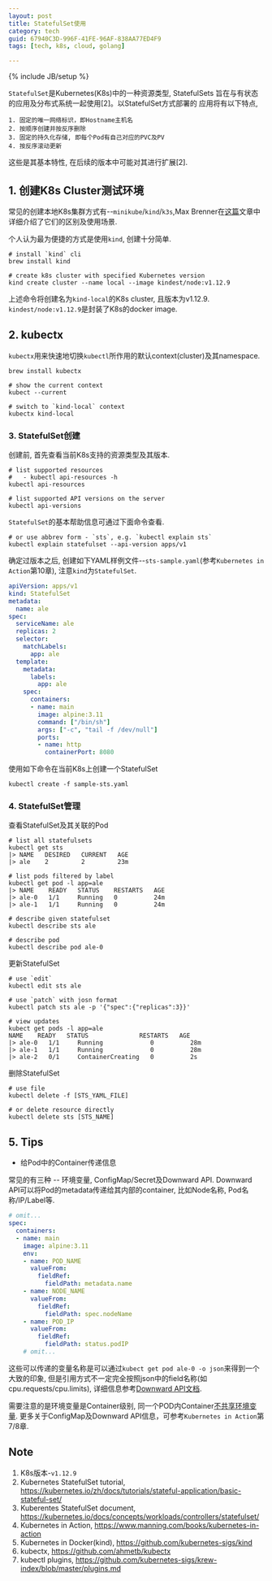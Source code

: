 ```yaml
---
layout: post
title: StatefulSet使用
category: tech
guid: 67940C3D-996F-41FE-96AF-838AA77ED4F9
tags: [tech, k8s, cloud, golang]

---
```

{% include JB/setup %}

`StatefulSet`是Kubernetes(K8s)中的一种资源类型, StatefulSets 旨在与有状态的应用及分布式系统一起使用[2]。以StatefulSet方式部署的
应用将有以下特点,

```
1. 固定的唯一网络标识，即Hostname主机名
2. 按顺序创建并按反序删除
3. 固定的持久化存储, 即每个Pod有自己对应的PVC及PV
4. 按反序滚动更新
```

这些是其基本特性, 在后续的版本中可能对其进行扩展[2].

## 1. 创建K8s Cluster测试环境

常见的创建本地K8s集群方式有--`minikube`/`kind`/`k3s`,Max Brenner在[这篇](https://brennerm.github.io/posts/minikube-vs-kind-vs-k3s.html)文章中详细介绍了它们的区别及使用场景.

个人认为最为便捷的方式是使用`kind`, 创建十分简单.

```
# install `kind` cli
brew install kind

# create k8s cluster with specified Kubernetes version
kind create cluster --name local --image kindest/node:v1.12.9
```
上述命令将创建名为`kind-local`的K8s cluster, 且版本为v1.12.9. `kindest/node:v1.12.9`是封装了K8s的docker image.

## 2. kubectx

`kubectx`用来快速地切换`kubectl`所作用的默认context(cluster)及其namespace.

```
brew install kubectx

# show the current context
kubect --current

# switch to `kind-local` context
kubectx kind-local
```

### 3. StatefulSet创建

创建前, 首先查看当前K8s支持的资源类型及其版本.

```
# list supported resources
#   - kubectl api-resources -h
kubectl api-resources

# list supported API versions on the server
kubectl api-versions
```

`StatefulSet`的基本帮助信息可通过下面命令查看.

```
# or use abbrev form - `sts`, e.g. `kubectl explain sts`
kubectl explain statefulset --api-version apps/v1
```

确定过版本之后, 创建如下YAML样例文件--`sts-sample.yaml`(参考`Kubernetes in Action`第10章), 注意`kind`为`StatefulSet`.

```yaml
apiVersion: apps/v1
kind: StatefulSet
metadata:
  name: ale
spec:
  serviceName: ale
  replicas: 2
  selector:
    matchLabels:
      app: ale
  template:
    metadata:
      labels:
        app: ale
    spec:
      containers:
      - name: main
        image: alpine:3.11
        command: ["/bin/sh"]
        args: ["-c", "tail -f /dev/null"]
        ports:
        - name: http
          containerPort: 8080
```

使用如下命令在当前K8s上创建一个StatefulSet

```
kubectl create -f sample-sts.yaml
```


### 4. StatefulSet管理

查看StatefulSet及其关联的Pod

```
# list all statefulsets
kubectl get sts
|> NAME   DESIRED   CURRENT   AGE
|> ale    2         2         23m

# list pods filtered by label
kubectl get pod -l app=ale
|> NAME    READY   STATUS    RESTARTS   AGE
|> ale-0   1/1     Running   0          24m
|> ale-1   1/1     Running   0          24m

# describe given statefulset
kubectl describe sts ale

# describe pod
kubectl describe pod ale-0
```

更新StatefulSet

```
# use `edit`
kubectl edit sts ale

# use `patch` with josn format
kubectl patch sts ale -p '{"spec":{"replicas":3}}'

# view updates
kubect get pods -l app=ale
NAME    READY   STATUS              RESTARTS   AGE
|> ale-0   1/1     Running             0          28m
|> ale-1   1/1     Running             0          28m
|> ale-2   0/1     ContainerCreating   0          2s
```

删除StatefulSet

```
# use file
kubectl delete -f [STS_YAML_FILE]

# or delete resource directly
kubectl delete sts [STS_NAME]
```

## 5. Tips

- 给Pod中的Container传递信息

常见的有三种 -- 环境变量, ConfigMap/Secret及Downward API. Downward API可以将Pod的metadata传递给其内部的container, 比如Node名称, Pod名称/IP/Label等.

```yaml
# omit...
spec:
  containers:
  - name: main
    image: alpine:3.11
    env:
    - name: POD_NAME
      valueFrom:
        fieldRef:
          fieldPath: metadata.name
    - name: NODE_NAME
      valueFrom:
        fieldRef:
          fieldPath: spec.nodeName
    - name: POD_IP
      valueFrom:
        fieldRef:
          fieldPath: status.podIP
    # omit...
```

这些可以传递的变量名称是可以通过`kubect get pod ale-0 -o json`来得到一个大致的印象, 但是引用方式不一定完全按照json中的field名称(如cpu.requests/cpu.limits), 详细信息参考[Downward API文档](https://kubernetes.io/docs/tasks/inject-data-application/downward-api-volume-expose-pod-information/).

需要注意的是环境变量是Container级别, 同一个POD内Container[不共享环境变量](https://stackoverflow.com/questions/50203731/is-it-possible-for-2-containers-inside-a-pod-to-share-the-same-environment-varia). 更多关于ConfigMap及Downward API信息，可参考`Kubernetes in Action`第7/8章.

## Note
1. K8s版本-`v1.12.9`
2. Kubernetes StatefulSet tutorial, <https://kubernetes.io/zh/docs/tutorials/stateful-application/basic-stateful-set/>
3. Kuberentes StatefulSet document, <https://kubernetes.io/docs/concepts/workloads/controllers/statefulset/>
4. Kubernetes in Action, <https://www.manning.com/books/kubernetes-in-action>
5. Kubernetes in Docker(kind), <https://github.com/kubernetes-sigs/kind>
6. kubectx, <https://github.com/ahmetb/kubectx>
7. kubectl plugins, <https://github.com/kubernetes-sigs/krew-index/blob/master/plugins.md>
